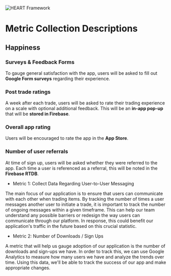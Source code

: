 ![HEART Framework](https://drive.google.com/uc?export=view&id=165xGgDxRwXJkcuf7V-65SZpysTI2FaaW)

# Metric Collection Descriptions

## Happiness

### Surveys & Feedback Forms

To gauge general satisfaction with the app, users will be asked to fill out **Google Form surveys** regarding their experience.


### Post trade ratings

A week after each trade, users will be asked to rate their trading experience on a scale with optional additional feedback. This will be an **in-app pop-up** that will be **stored in Firebase**.


### Overall app rating

Users will be encouraged to rate the app in the **App Store**.


### Number of user referrals

At time of sign up, users will be asked whether they were referred to the app. Each time a user is referenced as a referral, this will be noted in the **Firebase RTDB**.


- Metric 1: Collect Data Regarding User-to-User Messaging
<p> The main focus of our application is to ensure that users can communicate with each other when trading items. By tracking the number of times a user messages another user to initiate a trade, it is important to track the number of ongoing messages within a given timeframe. This can help our team understand any possible barriers or redesign the way users can communicate through our platform. In response, this could benefit our application's traffic in the future based on this crucial statistic.</p>

- Metric 2: Number of Downloads / Sign Ups
<p>A metric that will help us gauge adoption of our application is the number of downloads and sign-ups we have. In order to track this, we can use Google Analytics to measure how many users we have and analyze the trends over time. Using this data, we'll be able to track the success of our app and make appropriate changes.</p>
